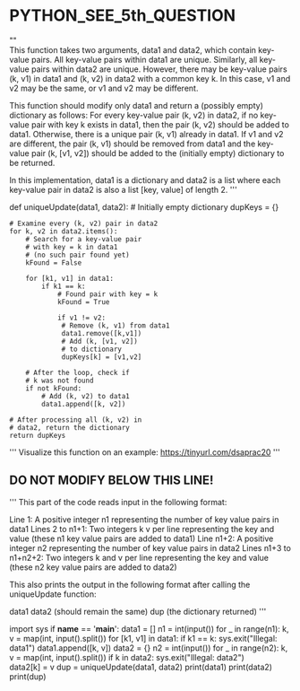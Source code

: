 # PYTHON_SEE_5th_QUESTION
""   
This function takes two arguments,
data1 and data2, which contain
key-value pairs. All key-value
pairs within data1 are unique.
Similarly, all key-value pairs
within data2 are unique. However,
there may be key-value pairs (k, v1)
in data1 and (k, v2) in data2 with a
common key k. In this case, v1 and
v2 may be the same, or v1 and v2 may
be different.

This function should modify only
data1 and return a (possibly empty)
dictionary as follows:
For every key-value pair (k, v2) in
data2, if no key-value pair with key
k exists in data1, then the pair
(k, v2) should be added to data1.
Otherwise, there is a unique pair
(k, v1) already in data1. If v1 and
v2 are different, the pair (k, v1)
should be removed from data1 and the
key-value pair (k, [v1, v2]) should
be added to the (initially empty)
dictionary to be returned.

In this implementation, data1 is a
dictionary and data2 is a list where
each key-value pair in data2 is also
a list [key, value] of length 2.
'''

def uniqueUpdate(data1, data2):
    # Initially empty dictionary
    dupKeys = {}

    # Examine every (k, v2) pair in data2
    for k, v2 in data2.items():
        # Search for a key-value pair
        # with key = k in data1
        # (no such pair found yet)
        kFound = False

        for [k1, v1] in data1:
            if k1 == k:
                # Found pair with key = k
                kFound = True

                if v1 != v2:
                 # Remove (k, v1) from data1
                 data1.remove([k,v1])
                 # Add (k, [v1, v2])
                 # to dictionary
                 dupKeys[k] = [v1,v2]
  
        # After the loop, check if
        # k was not found
        if not kFound:
            # Add (k, v2) to data1
            data1.append([k, v2])

    # After processing all (k, v2) in
    # data2, return the dictionary
    return dupKeys

'''
Visualize this function on an example:
https://tinyurl.com/dsaprac20
'''

## DO NOT MODIFY BELOW THIS LINE! ##
'''
This part of the code reads input in
the following format:

Line 1: A positive integer n1
representing the number of key value
pairs in data1
Lines 2 to n1+1: Two integers k v
per line representing the key and
value (these n1 key value pairs are
added to data1)
Line n1+2: A positive integer n2
representing the number of key value
pairs in data2
Lines n1+3 to n1+n2+2: Two integers
k and v per line representing the
key and value (these n2 key value
pairs are added to data2)

This also prints the output in the
following format after calling the
uniqueUpdate function:

data1
data2 (should remain the same)
dup (the dictionary returned)
'''

import sys
if __name__ == '__main__':
    data1 = []
    n1 = int(input())
    for _ in range(n1):
        k, v = map(int, input().split())
        for [k1, v1] in data1:
            if k1 == k:
                sys.exit("Illegal: data1")
        data1.append([k, v])
    data2 = {}
    n2 = int(input())
    for _ in range(n2):
        k, v = map(int, input().split())
        if k in data2:
            sys.exit("Illegal: data2")            
        data2[k] = v
    dup = uniqueUpdate(data1, data2)
    print(data1)
    print(data2)
    print(dup)
